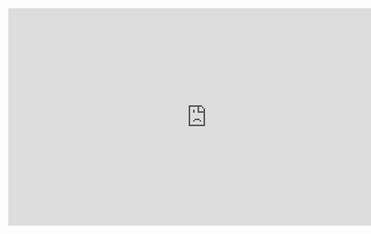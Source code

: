 <iframe width="800" height="439" frameborder="0" seamless="seamless" scrolling="no" src="https://plot.ly/~tshimizu/63.embed?width=800&height=439"></iframe>
